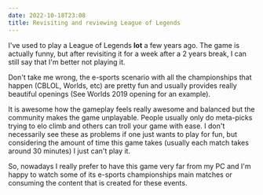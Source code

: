 ```yaml
---
date: 2022-10-18T23:08
title: Revisiting and reviewing League of Legends
---
```


I've used to play a League of Legends **lot** a few years ago. The game is
actually funny, but after revisiting it for a week after a 2 years break, I can
still say that I'm better not playing it.

Don't take me wrong, the e-sports scenario with all the championships that
happen (CBLOL, Worlds, etc) are pretty fun and usually provides really beautiful
openings (See Worlds 2019 opening for an example).

It is awesome how the gameplay feels really awesome and balanced but the
community makes the game unplayable. People usually only do meta-picks trying to
elo climb and others can troll your game with ease. I don't necessarily see
these as problems if one just wants to play for fun, but considering the amount
of time this game takes (usually each match takes around 30 minutes) I just
can't play it.

So, nowadays I really prefer to have this game very far from my PC and I'm happy
to watch some of its e-sports championships main matches or consuming the
content that is created for these events.
